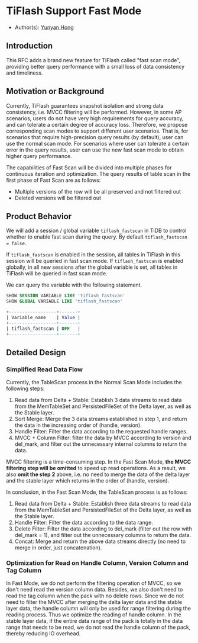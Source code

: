 # TiFlash Support Fast Mode

- Author(s): [Yunyan Hong](http://github.com/hongyunyan)

## Introduction

This RFC adds a brand new feature for TiFlash called "fast scan mode", providing better query performance with a small loss of data consistency and timeliness.

## Motivation or Background

Currently, TiFlash guarantees snapshot isolation and strong data consistency, i.e. MVCC filtering will be performed. However, in some AP scenarios, users do not have very high requirements for query accuracy, and can tolerate a certain degree of accuracy loss. Therefore, we propose corresponding scan modes to support different user scenarios. That is, for scenarios that require high-precision query results (by default), user can use the normal scan mode. For scenarios where user can tolerate a certain error in the query results, user can use the new fast scan mode to obtain higher query performance.

The capabilities of Fast Scan will be divided into multiple phases for continuous iteration and optimization.
The query results of table scan in the first phase of Fast Scan are as follows:

- Multiple versions of the row will be all preserved and not filtered out
- Deleted versions will be filtered out

## Product Behavior

We will add a session / global variable `tiflash_fastscan` in TiDB to control whether to enable fast scan during the query. By default `tiflash_fastscan = false`.

If `tiflash_fastscan` is enabled in the session, all tables in TiFlash in this session will be queried in fast scan mode. If `tiflash_fastscan` is enabled globally, in all new sessions after the global variable is set, all tables in TiFlash will be queried in fast scan mode.

We can query the variable with the following statement.

```sql
SHOW SESSION VARIABLE LIKE 'tiflash_fastscan'
SHOW GLOBAL VARIABLE LIKE 'tiflash_fastscan'
```

```sql
+------------------+-------+
| Variable_name    | Value |
+------------------+-------+
| tiflash_fastscan | OFF   |
+------------------+-------+
```

## Detailed Design

### Simplified Read Data Flow

Currently, the TableScan process in the Normal Scan Mode includes the following steps:

1. Read data from Delta + Stable: Establish 3 data streams to read data from the MemTableSet and PersistedFileSet of the Delta layer, as well as the Stable layer.
2. Sort Merge: Merge the 3 data streams established in step 1, and return the data in the increasing order of (handle, version).
3. Handle Filter: Filter the data according to the requested handle ranges.
4. MVCC + Column Filter: filter the data by MVCC according to version and del_mark, and filter out the unnecessary internal columns to return the data.

MVCC filtering is a time-consuming step. In the Fast Scan Mode, **the MVCC filtering step will be omitted** to speed up read operations. As a result, we also **omit the step 2** above, i.e. no need to merge the data of the delta layer and the stable layer which returns in the order of (handle, version).

In conclusion, in the Fast Scan Mode, the TableScan process is as follows:

1. Read data from Delta + Stable: Establish three data streams to read data from the MemTableSet and PersistedFileSet of the Delta layer, as well as the Stable layer.
2. Handle Filter: Filter the data according to the data range.
3. Delete Filter: Filter the data according to del_mark (filter out the row with del_mark = 1), and filter out the unnecessary columns to return the data.
4. Concat: Merge and return the above data streams directly (no need to merge in order, just concatenation).

### Optimization for Read on Handle Column, Version Column and Tag Column

In Fast Mode, we do not perform the filtering operation of MVCC, so we don't need read the version column data. Besides, we also don't need to read the tag column when the pack with no delete rows. Since we do not need to filter the MVCC after merging the delta layer data and the stable layer data, the handle column will only be used for range filtering during the reading process. Thus we optimize the reading of handle column. In the stable layer data, if the entire data range of the pack is totally in the  data range that needs to be read, we do not read the handle column of the pack, thereby reducing IO overhead.
